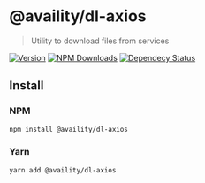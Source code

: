 # @availity/dl-axios

> Utility to download files from services

[![Version](https://img.shields.io/npm/v/@availity/dl-axios.svg?style=for-the-badge)](https://www.npmjs.com/package/@availity/dl-axios)
[![NPM Downloads](https://img.shields.io/npm/dt/@availity/dl-axios.svg?style=for-the-badge)](https://www.npmjs.com/package/@availity/dl-axios)
[![Dependecy Status](https://img.shields.io/librariesio/release/npm/@availity/dl-axios?style=for-the-badge)](https://github.com/Availity/sdk-js/blob/master/packages/dl-axios/package.json)

## Install

### NPM

```bash
npm install @availity/dl-axios
```

### Yarn

```bash
yarn add @availity/dl-axios
```
